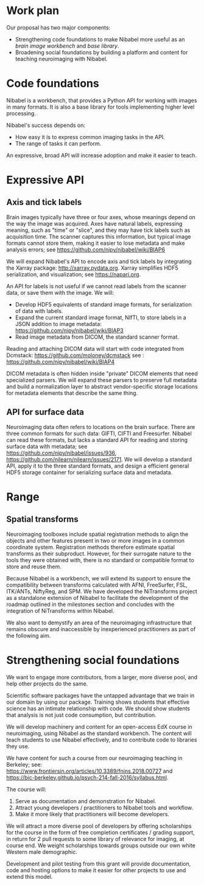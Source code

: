 # Work plan

<!---
Provide a description of the proposed work the applicants are requesting
funding for, including resources the applicants will provide that are not
part of the requested funding. For software development related work (e.g.,
engineering, product design, user research), specify how the work fits into
the existing software project roadmap. For community outreach related
activities (e.g., sprints, training), specify how these activities will be
organized, the target audience, and expected outcomes (maximum of 750 words).
-->

Our proposal has two major components:

* Strengthening code foundations to make Nibabel more useful as an *brain
  image workbench* and *base library*.
* Broadening social foundations by building a platform and content for
  teaching neuroimaging with Nibabel.

Code foundations
================
Nibabel is a workbench, that provides a Python API for working with images in
many formats.  It is also a base library for tools implementing higher level
processing.

Nibabel's success depends on:

* How easy it is to express common imaging tasks in the API.
* The range of tasks it can perform.

An expressive, broad API will increase adoption and make it easier to teach.

Expressive API
==============

Axis and tick labels
--------------------
Brain images typically have three or four axes, whose meanings depend on the
way the image was acquired.  Axes have natural labels, expressing meaning,
such as "time" or "slice", and they may have tick labels such as acquisition
time.  The scanner captures this information, but typical image formats cannot
store them, making it easier to lose metadata and make analysis errors; see https://github.com/nipy/nibabel/wiki/BIAP6

We will expand Nibabel's API to encode axis and tick labels by integrating the
Xarray package: http://xarray.pydata.org.  Xarray simplifies HDF5
serialization, and visualization; see https://napari.org.

An API for labels is not useful if we cannot read labels from the scanner
data, or save them with the image.  We will:

* Develop HDF5 equivalents of standard image formats, for serialization of
  data with labels.
* Expand the current standard image format, NIfTI, to store labels in a JSON
  addition to image metadata: https://github.com/nipy/nibabel/wiki/BIAP3
* Read image metadata from DICOM, the standard scanner format.

Reading and attaching DICOM data will start with code integrated from
Dcmstack: https://github.com/moloney/dcmstack see
: https://github.com/nipy/nibabel/wiki/BIAP4

DICOM metadata is often hidden inside "private" DICOM elements that need
specialized parsers. We will expand these parsers to preserve full metadata and
build a normalization layer to abstract vendor-specific storage locations for
metadata elements that describe the same thing.

API for surface data
--------------------
Neuroimaging data often refers to locations on the brain surface.  There are
three common formats for such data: GIFTI, CIFTI and Freesurfer.  Nibabel can
read these formats, but lacks a standard API for reading and storing
surface data with metadata; see https://github.com/nipy/nibabel/issues/936,
https://github.com/nilearn/nilearn/issues/2171.  We will develop a standard
API, apply it to the three standard formats, and design a efficient general
HDF5 storage container for serializing surface data and metadata.

Range
=====

Spatial transforms
------------------
Neuroimaging toolboxes include spatial registration methods to align the objects
and other features present in two or more images in a common coordinate system.
Registration methods therefore estimate spatial transforms as their subproduct.
However, for their surrogate nature to the tools they were obtained with,
there is no standard or compatible format to store and reuse them.

Because Nibabel is a workbench, we will extend its support to ensure the compatibility
between transforms calculated with AFNI, FreeSurfer, FSL, ITK/ANTs, NiftyReg, and SPM.
We have developed the NiTransforms project as a standalone extension of Nibabel to
facilitate the development of the roadmap outlined in the milestones section
and concludes with the integration of NiTransforms within Nibabel.

We also want to demystify an area of the neuroimaging infrastructure that remains
obscure and inaccessible by inexperienced practitioners as part of the following
aim.

Strengthening social foundations
================================
We want to engage more contributors, from a larger, more diverse pool, and help
other projects do the same.

Scientific software packages have the untapped advantage that we train in our
domain by using our package.  Training shows students that effective science
has an intimate relationship with code. We should show students that analysis
is not just code consumption, but contribution.

We will develop machinery and content for an open-access EdX course in
neuroimaging, using Nibabel as the standard workbench.  The content will teach
students to use Nibabel effectively, and to contribute code to libraries they
use.

We have content for such a course from our neuroimaging teaching in
Berkeley; see: https://www.frontiersin.org/articles/10.3389/fnins.2018.00727
and https://bic-berkeley.github.io/psych-214-fall-2016/syllabus.html.

The course will:

1. Serve as documentation and demonstration for Nibabel.
2. Attract young developers / practitioners to Nibabel tools and workflow.
3. Make it more likely that practitioners will become developers.

We will attract a more diverse pool of developers by offering scholarships
for the course in the form of free completion certificates / grading
support, in return for 2 pull requests to some library of relevance for
imaging, at course end.  We weight scholarships towards groups outside our own
white Western male demographic.

Development and pilot testing from this grant will provide documentation, code
and hosting options to make it easier for other projects to use and extend
this model.
